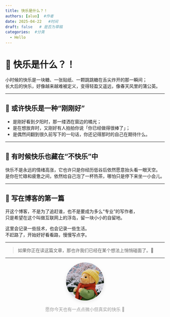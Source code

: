 ```yaml
---
title: 快乐是什么？！
authors: [aluo]  #作者
date: 2025-04-22   #时间
draft: false   # 是否为草稿
categories:  #分类
  - Hello
---
```


# 🎈 快乐是什么？！

小时候的快乐是一块糖、一张贴纸、一颗跳跳糖在舌尖炸开的那一瞬间；  
长大后的快乐，好像越来越难被定义，变得轻盈又遥远，像春天风里的蒲公英。

---

## 🌼 或许快乐是一种“刚刚好”

- 是刚好看到夕阳时，那一缕洒在窗边的橘光；
- 是在想放弃时，又刚好有人拍拍你说「你已经做得很棒了」；
- 是偶然间翻到很久前写下的一句话，你还记得那时的自己在期待什么。

---

## 💭 有时候快乐也藏在“不快乐”中

快乐不是永远的情绪高涨，它也许只是你经历低谷后依然愿意抬头看一眼天空。  
是你在忙碌和疲惫之间，依然给自己泡了一杯热茶，哪怕只是停下来坐一小会儿。

---

## 📓 写在博客的第一篇

开这个博客，不是为了追赶谁，也不是要成为多么“专业”的写作者，  
只是希望在这个叫做互联网上的浮岛，留一块小小的自留地。

这里会记录一些技术，也会记录一些生活。  
不赶路了，开始好好看看路，慢慢写点字。

---

> 如果你正在读这篇文章，那也许我们已经在某个想法上悄悄碰面了。👋

---

<div align="center">
  <img src="../assets/dog.jpg" width="120" alt="头像" style="border-radius: 50%; box-shadow: 0 4px 12px rgba(0,0,0,0.1) ;" />
  <p style="color:#999; margin-top: 1em;">愿你今天也有一点点微小但真实的快乐 🌸</p>
</div>
